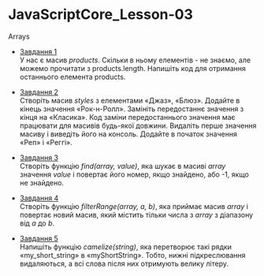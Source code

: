 # JavaScriptCore_Lesson-03
Arrays

* [Завдання 1](https://github.com/AlexeyDolgov/JavaScriptCore_Lesson-03/blob/master/JavaScriptCore_Lesson-03/task3_1/task3_1.js)<br>
У нас є масив <i>products</i>. Скільки в ньому елементів - не знаємо, але можемо прочитати з products.length. Напишіть код для отримання
останнього елемента products.<br>

* [Завдання 2](https://github.com/AlexeyDolgov/JavaScriptCore_Lesson-03/blob/master/JavaScriptCore_Lesson-03/task3_2/task3_2.js)<br>
Створіть масив <i>styles</i> з елементами «Джаз», «Блюз». Додайте в кінець значення «Рок-н-Ролл». Замініть передостаннє значення з кінця
на «Класика». Код заміни передостаннього значення має працювати для масивів будь-якої довжини. Видаліть перше значення масиву і виведіть
його на консоль. Додайте в початок значення «Реп» і «Реггі».<br>

* [Завдання 3](https://github.com/AlexeyDolgov/JavaScriptCore_Lesson-03/blob/master/JavaScriptCore_Lesson-03/task3_3/task3_3.js)<br>
Створіть функцію <i>find(array, value)</i>, яка шукає в масиві <i>array</i> значення <i>value</i> і повертає його номер, якщо знайдено,
або -1, якщо не знайдено.<br>

* [Завдання 4](https://github.com/AlexeyDolgov/JavaScriptCore_Lesson-03/blob/master/JavaScriptCore_Lesson-03/task3_4/task3_4.js)<br>
Створіть функцію <i>filterRange(array, a, b)</i>, яка приймає масив <i>array</i> і повертає новий масив, який містить тільки числа
з <i>array</i> з діапазону від <i>a</i> до <i>b</i>.<br>

* [Завдання 5](https://github.com/AlexeyDolgov/JavaScriptCore_Lesson-03/blob/master/JavaScriptCore_Lesson-03/task3_5/task3_5.js)<br>
Напишіть функцію <i>camelize(string)</i>, яка перетворює такі рядки «my_short_string» в «myShortString». Тобто, нижні підкреслювання
видаляються, а всі слова після них отримують велику літеру.<br>
